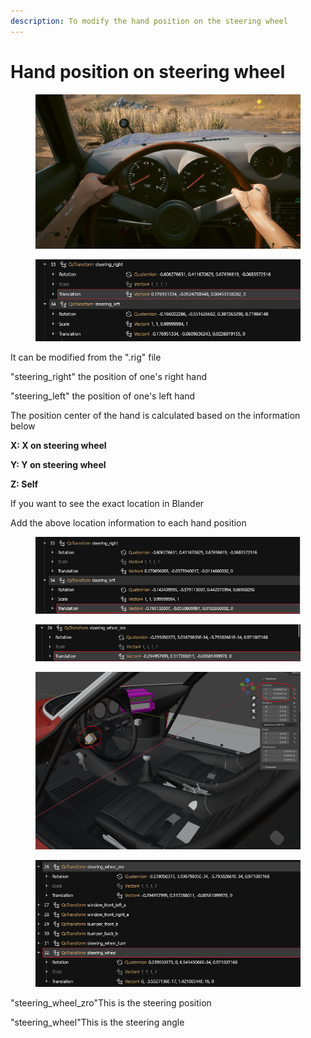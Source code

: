 ```yaml
---
description: To modify the hand position on the steering wheel
---
```


# Hand position on steering wheel

<figure><img src="../../../.gitbook/assets/image (315).png" alt=""><figcaption></figcaption></figure>

<figure><img src="../../../.gitbook/assets/image (316).png" alt=""><figcaption></figcaption></figure>

It can be modified from the ".rig" file

"steering\_right" the position of one's right hand

"steering\_left" the position of one's left hand



The position center of the hand is calculated based on the information below&#x20;

**X: X on steering wheel**&#x20;

**Y: Y on steering wheel**&#x20;

**Z: Self**

If you want to see the exact location in Blander

Add the above location information to each hand position

<figure><img src="../../../.gitbook/assets/image (157).png" alt=""><figcaption></figcaption></figure>

<figure><img src="../../../.gitbook/assets/image (159).png" alt=""><figcaption></figcaption></figure>

<figure><img src="../../../.gitbook/assets/image (158).png" alt=""><figcaption></figcaption></figure>

<figure><img src="../../../.gitbook/assets/image (160).png" alt=""><figcaption></figcaption></figure>

"steering\_wheel\_zro"This is the steering position

"steering\_wheel"This is the steering angle

